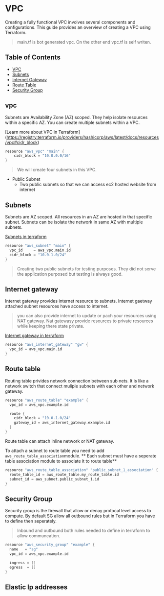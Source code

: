 # VPC

Creating a fully functional VPC involves several components and configurations. This guide provides an overview of creating a VPC using Terraform.
> main.tf is bot generated vpc. On the other end vpc.tf is self writen.

## Table of Contents

- [VPC](#vpc)
- [Subnets](#subnets)
- [Internet Gateway](#internet-gateway)
- [Route Table](#route-table)
- [Security Group](#security-group)

## vpc
Subnets are Availability Zone (AZ) scoped. They help isolate resources within a specific AZ. You can create multiple subnets within a VPC.

[Learn more about VPC in Terraform] (https://registry.terraform.io/providers/hashicorp/aws/latest/docs/resources/vpc#cidr_block)

```go
resource "aws_vpc" "main" {
    cidr_block = "10.0.0.0/16"
}
```
> We will create four subnets in this VPC.
 - Public Subnet
    * Two public subnets so that we can access ec2 hosted website from  internet

## Subnets

Subnets are AZ scoped. All resources in an AZ are hosted in that specific subnet. Subnets can be isolate the network in same AZ with multiple subnets.

[Subnets in terraform](https://registry.terraform.io/providers/hashicorp/aws/latest/docs/resources/subnet)

```go
resource "aws_subnet" "main" {
  vpc_id     = aws_vpc.main.id
  cidr_block = "10.0.1.0/24"
}

```

 > Creating two public subnets for testing purposes. They did not serve the application purposed but testing is always good.

## Internet gateway

Internet gateway provides internet resource to subnets. Internet gaetway attached subnet resources have access to internet. 

> you can also provide internet to update or pach your resources using NAT gateway. Nat gatewasy provide resources to private resources while keeping there state private.

[Internet gateway in terraform](https://registry.terraform.io/providers/hashicorp/aws/latest/docs/resources/internet_gateway)

```go
resource "aws_internet_gateway" "gw" {
  vpc_id = aws_vpc.main.id
}
```

## Route table

Routing table privides network connection between sub nets. It is like a network switch that connect muliple subnets with each other and network gateway.

```go
resource "aws_route_table" "example" {
  vpc_id = aws_vpc.example.id

  route {
    cidr_block = "10.0.1.0/24"
    gateway_id = aws_internet_gateway.example.id
  }
}
```

Route table can attach inline network or NAT gateway.

To attach a subnet to route table you need to add `aws_route_table_association`module. ** Each subnet must have a seperate table association module to associate it to route table**

```go
resource "aws_route_table_association" "public_subnet_1_association" {
  route_table_id = aws_route_table.my_route_table.id
  subnet_id = aws_subnet.public_subnet_1.id
}
```

## Security Group

Security group is the firewall that allow or denay protocal level access to compute.
By default SG allow all outbound rules but in Terraform you have to define then seperately.

> Inbound and outbound both rules needed to define in terraform to allow communcation.

```go
resource "aws_security_group" "example" {
  name   = "sg"
  vpc_id = aws_vpc.example.id

  ingress = []
  egress  = []
}
```
## Elastic Ip addresses



